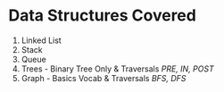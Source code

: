 # Data Structures Covered

1. Linked List
2. Stack
3. Queue
4. Trees - Binary Tree Only & Traversals *PRE, IN, POST*
5. Graph - Basics Vocab & Traversals *BFS, DFS*